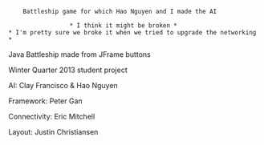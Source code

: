 		Battleship game for which Hao Nguyen and I made the AI
	
		       	     * I think it might be broken *	
	* I'm pretty sure we broke it when we tried to upgrade the networking * 





Java Battleship made from JFrame buttons


Winter Quarter 2013 student project

AI:
Clay Francisco & Hao Nguyen

Framework:
Peter Gan

Connectivity:
Eric Mitchell

Layout:
Justin Christiansen
	


